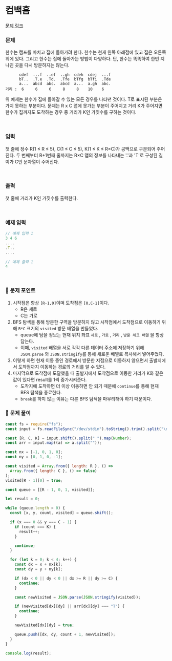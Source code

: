 # **컴백홈**

[문제 링크](https://www.acmicpc.net/problem/1189)

### 문제

한수는 캠프를 마치고 집에 돌아가려 한다. 한수는 현재 왼쪽 아래점에 있고 집은 오른쪽 위에 있다. 그리고 한수는 집에 돌아가는 방법이 다양하다. 단, 한수는 똑똑하여 한번 지나친 곳을 다시 방문하지는 않는다.

```
      cdef  ...f  ..ef  ..gh  cdeh  cdej  ...f
      bT..  .T.e  .Td.  .Tfe  bTfg  bTfi  .Tde
      a...  abcd  abc.  abcd  a...  a.gh  abc.
거리 :  6     6     6     8     8    10    6
```

위 예제는 한수가 집에 돌아갈 수 있는 모든 경우를 나타낸 것이다. T로 표시된 부분은 가지 못하는 부분이다. 문제는 R x C 맵에 못가는 부분이 주어지고 거리 K가 주어지면 한수가 집까지도 도착하는 경우 중 거리가 K인 가짓수를 구하는 것이다.

<br/>

### 입력

첫 줄에 정수 R(1 ≤ R ≤ 5), C(1 ≤ C ≤ 5), K(1 ≤ K ≤ R×C)가 공백으로 구분되어 주어진다. 두 번째부터 R+1번째 줄까지는 R×C 맵의 정보를 나타내는 '.'과 'T'로 구성된 길이가 C인 문자열이 주어진다.

<br/>

### 출력

첫 줄에 거리가 K인 가짓수를 출력한다.

<br/>

### 예제 입력

```jsx
// 예제 입력 1
3 4 6
....
.T..
....

// 예제 출력 1
4
```

<br/>

### 📕 문제 포인트

1. 시작점은 항상 `[R-1,0]`이며 도착점은 `[0,C-1]`이다.
   - R은 세로
   - C는 가로
2. BFS 탐색을 통해 방문한 구역을 방문하지 않고 시작점에서 도착점으로 이동하기 위해 `R*C` 크기의 `visited` 방문 배열을 만들었다.
   - queue에 담을 정보는 현재 위치 좌표 `세로` , `가로` , `거리` , `방문 체크 배열` 을 항상 담는다.
   - 이때, `visited` 배열을 서로 각각 다른 데이터 주소에 저장하기 위해 `JSON.parse` 와 `JSON.stringify`를 통해 새로운 배열로 복사해서 넣어주었다.
3. 이렇게 하면 현재 이동 중인 경로에서 방문한 지점으로 이동하지 않으면서 출발지에서 도착점까지 이동하는 경로의 거리를 알 수 있다.
4. 마지막으로 도착점에 도달했을 때 출발지에서 도착점으로 이동한 거리가 K와 같은 값이 있다면 result를 1씩 증가시켜준다.
   - 도착지에 도착하면 더 이상 이동하면 안 되기 때문에 `continue`를 통해 현재 BFS 탐색을 종료한다.
   - `break`를 하지 않는 이유는 다른 BFS 탐색을 마무리해야 하기 때문이다.

### 📝 문제 풀이

```js
const fs = require("fs");
const input = fs.readFileSync("/dev/stdin").toString().trim().split("\n");

const [R, C, K] = input.shift().split(" ").map(Number);
const arr = input.map((a) => a.split(""));

const nx = [-1, 0, 1, 0];
const ny = [0, 1, 0, -1];

const visited = Array.from({ length: R }, () =>
  Array.from({ length: C }, () => false)
);
visited[R - 1][0] = true;

const queue = [[R - 1, 0, 1, visited]];

let result = 0;

while (queue.length > 0) {
  const [x, y, count, visited] = queue.shift();

  if (x === 0 && y === C - 1) {
    if (count === K) {
      result++;
    }

    continue;
  }

  for (let k = 0; k < 4; k++) {
    const dx = x + nx[k];
    const dy = y + ny[k];

    if (dx < 0 || dy < 0 || dx >= R || dy >= C) {
      continue;
    }

    const newVisited = JSON.parse(JSON.stringify(visited));

    if (newVisited[dx][dy] || arr[dx][dy] === "T") {
      continue;
    }

    newVisited[dx][dy] = true;

    queue.push([dx, dy, count + 1, newVisited]);
  }
}

console.log(result);
```
